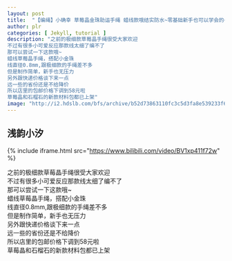 ```yaml
---
layout: post
title:  "【编绳】小确幸 草莓晶金珠助运手绳 蜡线款哦结实防水~零基础新手也可以学会的~"
author: plr
categories: [ Jekyll, tutorial ]
description: "之前的极细款草莓晶手绳很受大家欢迎
不过有很多小可爱反应那款线太细了编不了
那可以尝试一下这款哦~
蜡线草莓晶手绳，搭配小金珠
线直径0.8mm,跟极细款的手绳差不多
但是制作简单，新手也无压力
另外跟快递价格谈下来一点
远一些的省份还是不给降价
所以店里的包邮价格下调到58元啦
草莓晶和石榴石的新款材料包都已上架"
image: "http://i2.hdslb.com/bfs/archive/b52d73863110fc3c5d3fa8e539233f6df523dcfa.jpg"
---
```

## 浅韵小汐

{% include iframe.html src="https://www.bilibili.com/video/BV1xp411f72w" %}

之前的极细款草莓晶手绳很受大家欢迎<br>不过有很多小可爱反应那款线太细了编不了<br>那可以尝试一下这款哦~<br>蜡线草莓晶手绳，搭配小金珠<br>线直径0.8mm,跟极细款的手绳差不多<br>但是制作简单，新手也无压力<br>另外跟快递价格谈下来一点<br>远一些的省份还是不给降价<br>所以店里的包邮价格下调到58元啦<br>草莓晶和石榴石的新款材料包都已上架

